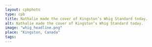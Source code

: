 ```yaml
---
layout: cpbphoto
type: cpb
title: Nathalie made the cover of Kingston’s Whig Standard today.
alt: Nathalie made the cover of Kingston’s Whig Standard today.
image: "whig_headline.png"
place: "Kingston, Canada"
tags: 
---
```

